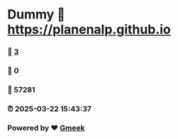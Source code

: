 # Dummy :link: https://planenalp.github.io 
### :page_facing_up: [3](https://planenalp.github.io/tag.html) 
### :speech_balloon: 0 
### :hibiscus: 57281 
### :alarm_clock: 2025-03-22 15:43:37 
### Powered by :heart: [Gmeek](https://github.com/Meekdai/Gmeek)
